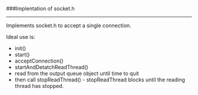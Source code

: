 ###Implentation of socket.h

---

Implements socket.h to accept a single connection.

Ideal use is:

- init()
- start()
- acceptConnection()
- startAndDetatchReadThread()
- read from the output queue object until time to quit
- then call stopReadThread() - stopReadThread blocks until the reading thread has stopped.
